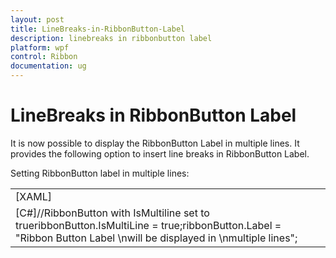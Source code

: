 ```yaml
---
layout: post
title: LineBreaks-in-RibbonButton-Label
description: linebreaks in ribbonbutton label
platform: wpf
control: Ribbon
documentation: ug
---
```


# LineBreaks in RibbonButton Label

It is now possible to display the RibbonButton Label in multiple lines. It provides the following option to insert line breaks in RibbonButton Label.

Setting RibbonButton label in multiple lines:



<table>
<tr>
<td>
[XAML] <!--RibbonButton with IsMultiLine set to true-->        <syncfusion:RibbonButton Name="ribbonButton"  IsMultiLine="True" Label="Ribbon Button Label \nwill be displayed in \nmultiple lines"/></td></tr>
<tr>
<td>
[C#]//RibbonButton with IsMultiline set to trueribbonButton.IsMultiLine = true;ribbonButton.Label = "Ribbon Button Label \nwill be displayed in \nmultiple lines";</td></tr>
</table>


